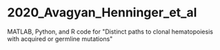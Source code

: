 # 2020_Avagyan_Henninger_et_al
MATLAB, Python, and R code for "Distinct paths to clonal hematopoiesis with acquired or germline mutations"
